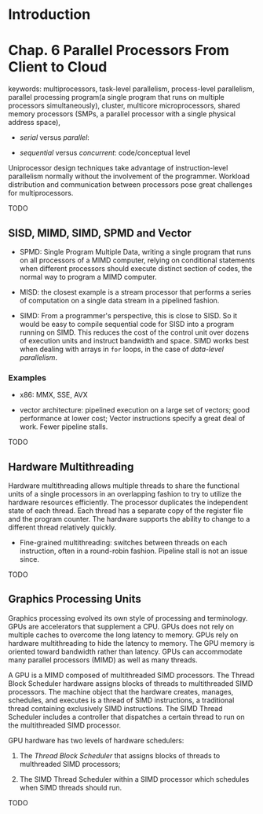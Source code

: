 # Introduction


# Chap. 6 Parallel Processors From Client to Cloud

keywords: multiprocessors, task-level parallelism, process-level parallelism, parallel processing program(a single program that runs on multiple processors simultaneously), cluster, multicore microprocessors, shared memory processors (SMPs, a parallel processor with a single physical address space), 
- _serial_ versus _parallel_: 

- _sequential_ versus _concurrent_: code/conceptual level

Uniprocessor design techniques take advantage of instruction-level parallelism normally without the involvement of the programmer. Workload distribution and communication between processors pose great challenges for multiprocessors.

TODO

## SISD, MIMD, SIMD, SPMD and Vector

- SPMD: Single Program Multiple Data, writing a single program that runs on all processors of a MIMD computer, relying on conditional statements when different processors should execute distinct section of codes, the normal way to program a MIMD computer.

- MISD: the closest example is a stream processor that performs a series of computation on a single data stream in a pipelined fashion.

- SIMD: From a programmer's perspective, this is close to SISD. So it would be easy to compile sequential code for SISD into a program running on SIMD. This reduces the cost of the control unit over dozens of execution units and instruct bandwidth and space. SIMD works best when dealing with arrays in `for` loops, in the case of _data-level parallelism_.

### Examples

- x86: MMX, SSE, AVX

- vector architecture: pipelined execution on a large set of vectors; good performance at lower cost; Vector instructions specify a great deal of work. Fewer pipeline stalls.

TODO

## Hardware Multithreading

Hardware multithreading allows multiple threads to share the functional units of a single processors in an overlapping fashion to try to utilize the hardware resources efficiently. The processor duplicates the independent state of each thread. Each thread has a separate copy of the register file and the program counter. The hardware supports the ability to change to a different thread relatively quickly.

- Fine-grained multithreading: switches between threads on each instruction, often in a round-robin fashion. Pipeline stall is not an issue since.

TODO

## Graphics Processing Units

Graphics processing evolved its own style of processing and terminology. GPUs are accelerators that supplement a CPU. GPUs does not rely on multiple caches to overcome the long latency to memory. GPUs rely on hardware multithreading to hide the latency to memory. The GPU memory is oriented toward bandwidth rather than latency. GPUs can accommodate many parallel processors (MIMD) as well as many threads.

A GPU is a MIMD composed of multithreaded SIMD processors. The Thread Block Scheduler hardware assigns blocks of threads to multithreaded SIMD processors. The machine object that the hardware creates, manages, schedules, and executes is a thread of SIMD instructions, a traditional thread containing exclusively SIMD instructions. The SIMD Thread Scheduler includes a controller that dispatches a certain thread to run on the multithreaded SIMD processor.

GPU hardware has two levels of hardware schedulers:

1. The _Thread Block Scheduler_ that assigns blocks of threads to multhreaded SIMD processors;

2. The SIMD Thread Scheduler within a SIMD processor which schedules when SIMD threads should run.

TODO

